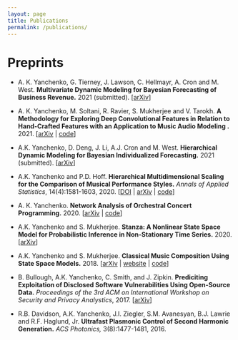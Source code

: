 ```yaml
---
layout: page
title: Publications
permalink: /publications/
---
```


# Preprints

- A. K. Yanchenko, G. Tierney, J. Lawson, C. Hellmayr, A. Cron and M. West. **Multivariate Dynamic Modeling for Bayesian Forecasting of Business Revenue.** 2021 (submitted). [[arXiv](https://arxiv.org/abs/2112.05678)]

- A. K. Yanchenko, M. Soltani, R. Ravier, S. Mukherjee and V. Tarokh. **A Methodology for Exploring Deep Convolutional Features in Relation to Hand-Crafted Features with an Application to Music Audio Modeling
.** 2021. [[arXiv](https://arxiv.org/abs/2106.00110)  \| [code](https://github.com/aky4wn/convolutions-for-music-audio)]

- A.K. Yanchenko, D. Deng, J. Li, A.J. Cron and M. West. **Hierarchical Dynamic Modeling for Bayesian Individualized Forecasting.** 2021 (submitted). [[arXiv](https://arxiv.org/abs/2101.03408)]

- A.K. Yanchenko and P.D. Hoff. **Hierarchical Multidimensional Scaling for the Comparison of Musical Performance Styles.** *Annals of Applied Statistics*, 14(4):1581-1603, 2020. [[DOI](https://projecteuclid.org/euclid.aoas/1608346888) \| [arXiv](https://arxiv.org/abs/2004.13870) \| [code](https://github.com/aky4wn/HMDS)]

- A. K. Yanchenko. **Network Analysis of Orchestral Concert Programming.** 2020. [[arXiv](https://arxiv.org/abs/2009.07887)  \| [code](https://github.com/aky4wn/Network-Programming)]

- A.K. Yanchenko and S. Mukherjee. **Stanza: A Nonlinear State Space Model for Probabilistic Inference in Non-Stationary Time Series.** 2020. [[arXiv](https://arxiv.org/abs/2006.06553)]

- A.K. Yanchenko and S. Mukherjee. **Classical Music Composition Using State Space Models.** 2018.  [[arXiv](https://arxiv.org/abs/1708.03822) \| [website](https://aky4wn.github.io/Classical-Music-Composition-Using-State-Space-Models/) \| [code](https://github.com/aky4wn/Classical-Music-Composition-Using-State-Space-Models)]

- B. Bullough, A.K. Yanchenko, C. Smith, and J. Zipkin. **Prediciting Exploitation of Disclosed Software Vulnerabilities Using Open-Source Data.** *Proceedings of the 3rd ACM on International Workshop on Security and Privacy Analystics*, 2017. [[arXiv](https://arxiv.org/abs/1707.08015)]

- R.B. Davidson, A.K. Yanchenko, J.I. Ziegler, S.M. Avanesyan, B.J. Lawrie and R.F. Haglund, Jr. **Ultrafast Plasmonic Control of Second Harmonic Generation.** *ACS Photonics,* 3(8):1477-1481, 2016.


